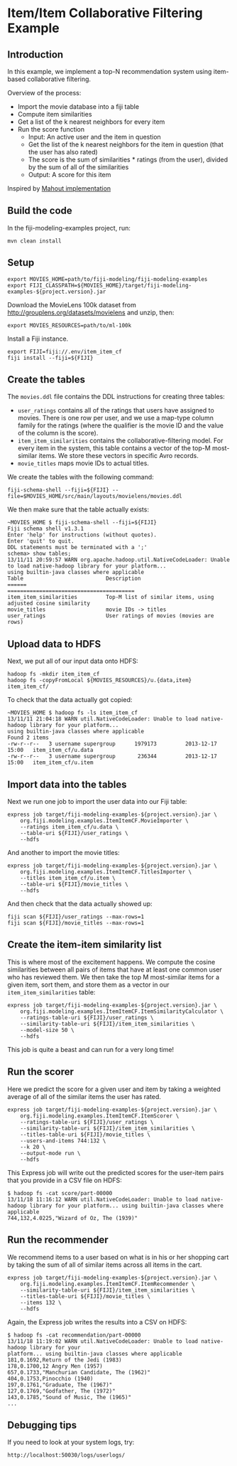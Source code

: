 Item/Item Collaborative Filtering Example
======================================================

Introduction
------------

In this example, we implement a top-N recommendation system using item-based
collaborative filtering.

Overview of the process:

  * Import the movie database into a fiji table
  * Compute item similarities
  * Get a list of the k nearest neighbors for every item
  * Run the score function
    - Input: An active user and the item in question
    - Get the list of the k nearest neighbors for the item in question (that the user has also
      rated)
    - The score is the sum of similarities * ratings (from the user), divided by the sum of all of
      the similarities
    - Output: A score for this item

Inspired by [Mahout implementation](http://isabel-drost.de/hadoop/slides/collabMahout.pdf)

Build the code
--------------
In the fiji-modeling-examples project, run:

    mvn clean install


Setup
-----
    export MOVIES_HOME=path/to/fiji-modeling/fiji-modeling-examples
    export FIJI_CLASSPATH=${MOVIES_HOME}/target/fiji-modeling-examples-${project.version}.jar

Download the MovieLens 100k dataset from http://grouplens.org/datasets/movielens and unzip, then:

    export MOVIES_RESOURCES=path/to/ml-100k

Install a Fiji instance.

    export FIJI=fiji://.env/item_item_cf
    fiji install --fiji=${FIJI}


Create the tables
-----------------
The `movies.ddl` file contains the DDL instructions for creating three tables:
- `user_ratings` contains all of the ratings that users have assigned to movies.  There is one row
  per user, and we use a map-type column family for the ratings (where the qualifier is the movie ID
  and the value of the column is the score).
- `item_item_similarities` contains the collaborative-filtering model.  For every item in the system,
  this table contains a vector of the top-M most-similar items.  We store these vectors in specific Avro records.
- `movie_titles` maps movie IDs to actual titles.

We create the tables with the following command:

    fiji-schema-shell --fiji=${FIJI} --file=$MOVIES_HOME/src/main/layouts/movielens/movies.ddl

We then make sure that the table actually exists:

    ~MOVIES_HOME $ fiji-schema-shell --fiji=${FIJI}
    Fiji schema shell v1.3.1
    Enter 'help' for instructions (without quotes).
    Enter 'quit' to quit.
    DDL statements must be terminated with a ';'
    schema> show tables;
    13/11/11 20:59:57 WARN org.apache.hadoop.util.NativeCodeLoader: Unable to load native-hadoop library for your platform...
    using builtin-java classes where applicable
    Table                          Description
    ======                         ========================================
    item_item_similarities         Top-M list of similar items, using adjusted cosine similarity
    movie_titles                   movie IDs -> titles
    user_ratings	               User ratings of movies (movies are rows)


Upload data to HDFS
-------------------
Next, we put all of our input data onto HDFS:

    hadoop fs -mkdir item_item_cf
    hadoop fs -copyFromLocal ${MOVIES_RESOURCES}/u.{data,item} item_item_cf/

To check that the data actually got copied:

    ~MOVIES_HOME $ hadoop fs -ls item_item_cf
    13/11/11 21:04:18 WARN util.NativeCodeLoader: Unable to load native-hadoop library for your platform...
    using builtin-java classes where applicable
    Found 2 items
    -rw-r--r--   3 username supergroup      1979173         2013-12-17 15:00   item_item_cf/u.data
    -rw-r--r--   3 username supergroup       236344         2013-12-17 15:00   item_item_cf/u.item


Import data into the tables
---------------------------

Next we run one job to import the user data into our Fiji table:

    express job target/fiji-modeling-examples-${project.version}.jar \
        org.fiji.modeling.examples.ItemItemCF.MovieImporter \
        --ratings item_item_cf/u.data \
        --table-uri ${FIJI}/user_ratings \
        --hdfs

And another to import the movie titles:

    express job target/fiji-modeling-examples-${project.version}.jar \
        org.fiji.modeling.examples.ItemItemCF.TitlesImporter \
        --titles item_item_cf/u.item \
        --table-uri ${FIJI}/movie_titles \
        --hdfs

And then check that the data actually showed up:

    fiji scan ${FIJI}/user_ratings --max-rows=1
    fiji scan ${FIJI}/movie_titles --max-rows=1


Create the item-item similarity list
------------------------------------

This is where most of the excitement happens.  We compute the cosine similarities between all pairs
of items that have at least one common user who has reviewed them.  We then take the top M
most-similar items for a given item, sort them, and store them as a vector in our
`item_item_similarities` table:

    express job target/fiji-modeling-examples-${project.version}.jar \
        org.fiji.modeling.examples.ItemItemCF.ItemSimilarityCalculator \
        --ratings-table-uri ${FIJI}/user_ratings \
        --similarity-table-uri ${FIJI}/item_item_similarities \
        --model-size 50 \
        --hdfs

This job is quite a beast and can run for a very long time!


Run the scorer
--------------
Here we predict the score for a given user and item by taking a weighted average of all of the
similar items the user has rated.

    express job target/fiji-modeling-examples-${project.version}.jar \
        org.fiji.modeling.examples.ItemItemCF.ItemScorer \
        --ratings-table-uri ${FIJI}/user_ratings \
        --similarity-table-uri ${FIJI}/item_item_similarities \
        --titles-table-uri ${FIJI}/movie_titles \
        --users-and-items 744:132 \
        --k 20 \
        --output-mode run \
        --hdfs

This Express job will write out the predicted scores for the user-item pairs that you provide in a
CSV file on HDFS:

    $ hadoop fs -cat score/part-00000
    13/11/18 11:16:12 WARN util.NativeCodeLoader: Unable to load native-hadoop library for your platform... using builtin-java classes where applicable
    744,132,4.0225,"Wizard of Oz, The (1939)"


Run the recommender
-------------------
We recommend items to a user based on what is in his or her shopping cart by taking the sum of all
of similar items across all items in the cart.

    express job target/fiji-modeling-examples-${project.version}.jar \
        org.fiji.modeling.examples.ItemItemCF.ItemRecommender \
        --similarity-table-uri ${FIJI}/item_item_similarities \
        --titles-table-uri ${FIJI}/movie_titles \
        --items 132 \
        --hdfs

Again, the Express job writes the results into a CSV on HDFS:

    $ hadoop fs -cat recommendation/part-00000
    13/11/18 11:19:02 WARN util.NativeCodeLoader: Unable to load native-hadoop library for your
    platform... using builtin-java classes where applicable
    181,0.1692,Return of the Jedi (1983)
    178,0.1700,12 Angry Men (1957)
    657,0.1733,"Manchurian Candidate, The (1962)"
    404,0.1753,Pinocchio (1940)
    197,0.1761,"Graduate, The (1967)"
    127,0.1769,"Godfather, The (1972)"
    143,0.1785,"Sound of Music, The (1965)"
    ...


Debugging tips
--------------
If you need to look at your system logs, try:

    http://localhost:50030/logs/userlogs/